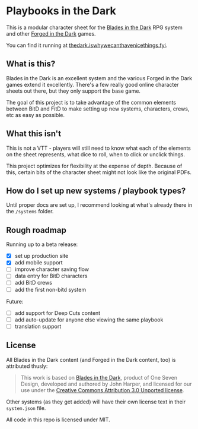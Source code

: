 # Playbooks in the Dark

This is a modular character sheet for the [Blades in the Dark](https://bladesinthedark.com/) RPG system and other [Forged in the Dark](https://bladesinthedark.com/forged-dark) games.

You can find it running at [thedark.iswhywecanthavenicethings.fyi](https://thedark.iswhywecanthavenicethings.fyi/).

## What is this?

Blades in the Dark is an excellent system and the various Forged in the Dark games extend it excellently. There's a few really good online character sheets out there, but they only support the base game.

The goal of this project is to take advantage of the common elements between BitD and FitD to make setting up new systems, characters, crews, etc as easy as possible.

## What this isn't

This is not a VTT - players will still need to know what each of the elements on the sheet represents, what dice to roll, when to click or unclick things.

This project optimizes for flexibility at the expense of depth. Because of this, certain bits of the character sheet might not look like the original PDFs.

## How do I set up new systems / playbook types?

Until proper docs are set up, I recommend looking at what's already there in the `/systems` folder.

## Rough roadmap

Running up to a beta release:

- [x] set up production site
- [x] add mobile support
- [ ] improve character saving flow
- [ ] data entry for BitD characters
- [ ] add BitD crews
- [ ] add the first non-bitd system

Future:

- [ ] add support for Deep Cuts content
- [ ] add auto-update for anyone else viewing the same playbook
- [ ] translation support

## License

All Blades in the Dark content (and Forged in the Dark content, too) is attributed thusly:

> This work is based on [Blades in the Dark](http://www.bladesinthedark.com/), product of One Seven Design, developed and authored by John Harper, and licensed for our use under the [Creative Commons Attribution 3.0 Unported license](http://creativecommons.org/licenses/by/3.0/).

Other systems (as they get added) will have their own license text in their `system.json` file.

All code in this repo is licensed under MIT.
